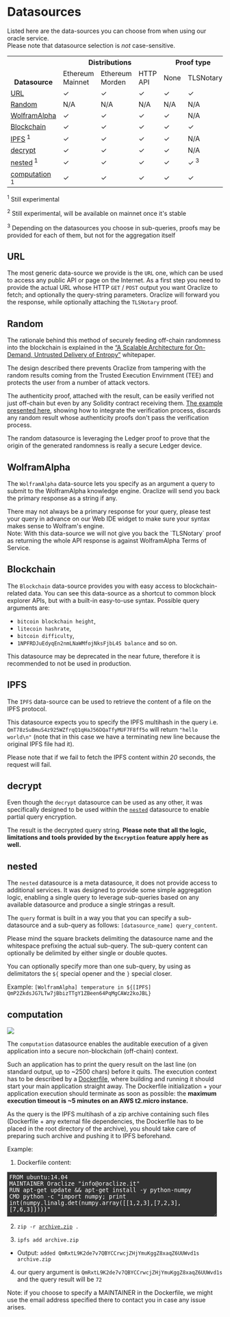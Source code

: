 # Datasources

Listed here are the data-sources you can choose from when using our oracle service.<br>Please note that datasource selection is <i>not</i> case-sensitive.

<table>
  <tr>
    <th rowspan="3" style="vertical-align: bottom !important;">Datasource</th>
    <th colspan="3">Distributions</th>
    <th colspan="2" rowspan="2" style="vertical-align: bottom !important;">Proof type</th>
  </tr>
  <tr>
    <td rowspan="2">Ethereum Mainnet<br></td>
    <td rowspan="2">Ethereum Morden</td>
    <td rowspan="2">HTTP API</td>
  </tr>
  <tr>
    <td>None</td>
    <td>TLSNotary</td>
    <td>Android</td>
    <td>Ledger</td>
  </tr>
  <tr>
    <td><a href="#datasources-url">URL</a></td>
    <td>✓</td>
    <td>✓</td>
    <td>✓</td>
    <td>✓</td>
    <td>✓</td>
    <td>✓</td>
    <td>N/A</td>
  </tr>
  <tr>
    <td><a href="#datasources-random">Random</a></td>
    <td>N/A</td>
    <td>N/A</td>
    <td>N/A</td>
    <td>N/A</td>
    <td>N/A</td>
    <td>N/A</td>
    <td>✓</td>
  </tr>
  <tr>
    <td><a href="#datasources-wolframalpha">WolframAlpha</a></td>
    <td>✓</td>
    <td>✓</td>
    <td>✓</td>
    <td>✓</td>
    <td>N/A</td>
    <td>N/A</td>
    <td>N/A</td>
  </tr>
  <tr>
    <td><a href="#datasources-blockchain">Blockchain</a></td>
    <td>✓</td>
    <td>✓</td>
    <td>✓</td>
    <td>✓</td>
    <td>✓</td>
    <td>N/A</td>
    <td>N/A</td>
  </tr>
  <tr>
    <td><a href="#datasources-ipfs">IPFS</a><sup> 1</sup></td>
    <td>✓</td>
    <td>✓</td>
    <td>✓</td>
    <td>✓</td>
    <td>N/A</td>
    <td>N/A</td>
    <td>N/A</td>
  </tr>
  <tr>
    <td><a href="#datasources-decrypt">decrypt</a></td>
    <td>✓</td>
    <td>✓</td>
    <td>✓</td>
    <td>✓</td>
    <td>N/A</td>
    <td>N/A</td>
    <td>N/A</td>
  </tr>
  <tr>
    <td><a href="#datasources-nested">nested</a><sup> 1</sup></td>
    <td>✓</td>
    <td>✓</td>
    <td>✓</td>
    <td>✓</td>
    <td>✓<sup> 3</sup></td>
    <td>✓</td>
    <td>✓</td>
  </tr>
  <tr>
    <td><a href="#datasources-computation">computation</a><sup> 1</sup></td>
    <td>✓</td>
    <td>✓</td>
    <td>✓</td>
    <td>✓</td>
    <td>✓</td>
    <td>N/A</td>
    <td>N/A</td>
  </tr>
</table>

<sup> 1</sup> Still experimental

<sup> 2</sup> Still experimental, will be available on mainnet once it's stable

<sup> 3</sup> Depending on the datasources you choose in sub-queries, proofs may be provided for each of them, but not for the aggregation itself

## URL

The most generic data-source we provide is the `URL` one, which can be used to access any public API or page on the Internet.
As a first step you need to provide the actual URL whose HTTP `GET` / `POST` output you want Oraclize to fetch; and optionally the query-string parameters. Oraclize will forward you the response, while optionally attaching the ``TLSNotary`` proof.

## Random

The rationale behind this method of securely feeding off-chain randomness into the blockchain is explained in the <a target="_blank" href="http://www.oraclize.it/papers/random_datasource-rev1.pdf">“A Scalable Architecture for On-Demand, Untrusted Delivery of Entropy”</a> whitepaper.

The design described there prevents Oraclize from tampering with the random results coming from the Trusted Execution Envirnment (TEE) and protects the user from a number of attack vectors.

The authenticity proof, attached with the result, can be easily verified not just off-chain but even by any Solidity contract receiving them. <a href="https://github.com/oraclize/ethereum-examples/tree/master/solidity/random-datasource" target="_blank">The example presented here</a>, showing how to integrate the verification process, discards any random result whose authenticity proofs don't pass the verification process.

The random datasource is leveraging the Ledger proof to prove that the origin of the generated randomness is really a secure Ledger device.


## WolframAlpha

The `WolframAlpha` data-source lets you specify as an argument a query to submit to the WolframAlpha knowledge engine. Oraclize will send you back the primary response as a string if any.

<aside class="notice">
There may not always be a primary response for your query, please test your query in advance on our Web IDE widget to make sure your syntax makes sense to Wolfram's engine.
</aside>
<aside class="notice">
Note:
With this data-source we will not give you back the `TLSNotary` proof as returning the whole API response is against WolframAlpha Terms of Service.
</aside>


## Blockchain

The `Blockchain` data-source provides you with easy access to blockchain-related data. You can see this data-source as a shortcut to common block explorer APIs, but with a built-in easy-to-use syntax.
Possible query arguments are:

* `bitcoin blockchain height`,
* `litecoin hashrate`,
* `bitcoin difficulty`, 
* `1NPFRDJuEdyqEn2nmLNaWMfojNksFjbL4S balance` 
and so on.
<aside class="warning">
This datasource may be deprecated in the near future, therefore it is recommended to not be used in production. 
</aside>

## IPFS

The `IPFS` data-source can be used to retrieve the content of a file on the IPFS protocol.

This datasource expects you to specify the IPFS multihash in the query i.e. `QmT78zSuBmuS4z925WZfrqQ1qHaJ56DQaTfyMUF7F8ff5o` will return `"hello world\n"` (note that in this case we have a terminating new line because the original IPFS file had it).

Please note that if we fail to fetch the IPFS content within <i>20</i> seconds, the request will fail.

## decrypt

Even though the `decrypt` datasource can be used as any other, it was specifically designed to be used within the <a href="#datasources-nested">`nested`</a> datasource to enable partial query encryption.


The result is the decrypted query string. **Please note that all the logic, limitations and tools provided by the `Encryption` feature apply here as well.**

## nested
The `nested` datasource is a meta datasource, it does not provide access to additional services. It was designed to provide some simple aggregation logic, enabling a single query to leverage sub-queries based on any available datasource and produce a single stringas a result.


The `query` format is built in a way you that you can specify a sub-datasource and a sub-query as follows: `[datasource_name] query_content`.

Please mind the square brackets delimiting the datasource name and the whitespace prefixing the actual sub-query. The sub-query content can optionally be delimited by either single or double quotes.


You can optionally specify more than one sub-query, by using as delimitators the `${` special opener and the `}` special closer.

Example: `[WolframAlpha] temperature in ${[IPFS] QmP2ZkdsJG7LTw7jBbizTTgY1ZBeen64PqMgCAWz2koJBL}`

## computation

![](http://i.imgur.com/BPneTYH.png)

The `computation` datasource enables the auditable execution of a given application into a secure non-blockchain (off-chain) context.


Such an application has to print the query result on the last line (on standard output, up to ~2500 chars) before it quits. The execution context has to be described by a <a href="https://docs.docker.com/engine/reference/builder/" target="_blank">Dockerfile</a>, where building and running it should start your main application straight away. The Dockerfile initialization + your application execution should terminate as soon as possible: the **maximum execution timeout is ~5 minutes on an AWS t2.micro instance.**


As the query is the IPFS multihash of a zip archive containing such files (Dockerfile + any external file dependencies, the Dockerfile has to be placed in the root directory of the archive), you should take care of preparing such archive and pushing it to IPFS beforehand.


Example:

1. Dockerfile content:

<textarea disabled style="padding:5px;width:490px;height:104px;background-color: #333;color:#FFF;border:none;">
FROM ubuntu:14.04
MAINTAINER Oraclize "info@oraclize.it"
RUN apt-get update && apt-get install -y python-numpy
CMD python -c "import numpy; print int(numpy.linalg.det(numpy.array([[1,2,3],[7,2,3],[7,6,3]])))"</textarea>

2. `zip -r `<a href="http://ipfs.io/ipfs/QmRxtL9K2de7v7QBYCCrwcjZHjYmuKggZ8xaqZ6UUWvd1s" target="_blank">`archive.zip`</a>` .`

3. `ipfs add archive.zip`
 * Output: `added QmRxtL9K2de7v7QBYCCrwcjZHjYmuKggZ8xaqZ6UUWvd1s archive.zip`

4. our query argument is `QmRxtL9K2de7v7QBYCCrwcjZHjYmuKggZ8xaqZ6UUWvd1s` and the query result will be `72`

<aside class="notice">
Note: if you choose to specify a MAINTAINER in the Dockerfile, we might use the email address specified there to contact you in case any issue arises.
</aside>
